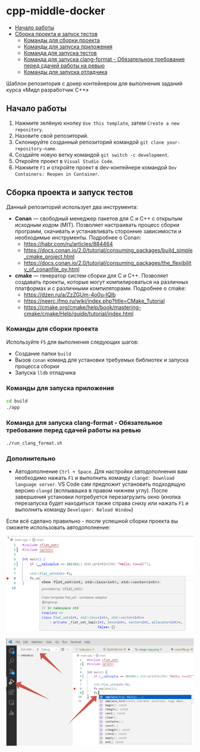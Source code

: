 # cpp-middle-docker <!-- omit in toc -->

- [Начало работы](#начало-работы)
- [Сборка проекта и запуск тестов](#сборка-проекта-и-запуск-тестов)
  - [Команды для сборки проекта](#команды-для-сборки-проекта)
  - [Команды для запуска приложения](#команды-для-запуска-приложения)
  - [Команда для запуска тестов](#команда-для-запуска-тестов)
  - [Команда для запуска clang-format - Обязательное требование перед сдачей работы на ревью](#команда-для-запуска-clang-format---обязательное-требование-перед-сдачей-работы-на-ревью)
  - [Команды для запуска отладчика](#команды-для-запуска-отладчика)


Шаблон репозитория с докер контейнером для выполнения заданий курса «Мидл разработчик С++»

## Начало работы

1. Нажмите зелёную кнопку `Use this template`, затем `Create a new repository`.
2. Назовите свой репозиторий.
3. Склонируйте созданный репозиторий командой `git clone your-repository-name`.
4. Создайте новую ветку командой `git switch -c development`.
5. Откройте проект в `Visual Studio Code`.
6. Нажмите `F1` и откройте проект в dev-контейнере командой `Dev Containers: Reopen in Container`.

## Сборка проекта и запуск тестов

Данный репозиторий использует два инструмента:

- **Conan** — свободный менеджер пакетов для C и C++ с открытым исходным кодом (MIT). Позволяет настраивать процесс сборки программ, скачивать и устанавливать сторонние зависимости и необходимые инструменты. Подробнее о Conan:
  - https://habr.com/ru/articles/884464
  - https://docs.conan.io/2.0/tutorial/consuming_packages/build_simple_cmake_project.html
  - https://docs.conan.io/2.0/tutorial/consuming_packages/the_flexibility_of_conanfile_py.html
- **cmake** — генератор систем сборки для C и C++. Позволяет создавать проекты, которые могут компилироваться на различных платформах и с различными компиляторами. Подробнее о cmake:
  - https://dzen.ru/a/ZzZGUm-4o0u-IQlb
  - https://neerc.ifmo.ru/wiki/index.php?title=CMake_Tutorial
  - https://cmake.org/cmake/help/book/mastering-cmake/cmake/Help/guide/tutorial/index.html

### Команды для сборки проекта

Используйте `F5` для выполнения следующих шагов:
- Создание папки `build`
- Вызов `conan` команд для установки требуемых библиотек и запуска процесса сборки
- Запуска `lldb` отладчика

### Команды для запуска приложения

```bash
cd build
./app 
```

### Команда для запуска clang-format - Обязательное требование перед сдачей работы на ревью

```bash
./run_clang_format.sh
```

### Дополнительно

- Автодополнение `Ctrl + Space`. Для настройки автодополнения вам необходимо нажать `F1` и выполнить команду `clangd: Download language server`. VS Code сам предложит установить подходящую версию `clangd` (всплывашка в правом нижнем углу). После завершения установки потребуется перезагрузить окно (кнопка перезапуска будет находиться также справа снизу или нажать `F1` и выполнить команду `Developer: Reload Window`)

Если всё сделано правильно - после успешной сборки проекта вы сможете использовать автодополнение:

![Скриншот 1](misc/image_1.png)

![Скриншот 2](misc/image_2.png)
